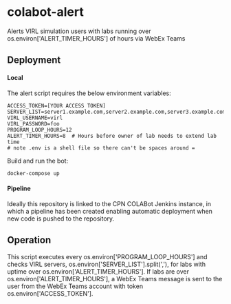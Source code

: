 # colabot-alert
Alerts VIRL simulation users with labs running over os.environ['ALERT_TIMER_HOURS'] of hours via WebEx Teams 

## Deployment
#### Local
The alert script requires the below environment variables:
```
ACCESS_TOKEN=[YOUR ACCESS TOKEN]
SERVER_LIST=server1.example.com,server2.example.com,server3.example.com
VIRL_USERNAME=virl
VIRL_PASSWORD=foo
PROGRAM_LOOP_HOURS=12
ALERT_TIMER_HOURS=8  # Hours before owner of lab needs to extend lab time
# note .env is a shell file so there can't be spaces around =
```
Build and run the bot:
```
docker-compose up
```
#### Pipeline
Ideally this repository is linked to the CPN COLABot Jenkins instance, in which a pipeline has been created enabling
automatic deployment when new code is pushed to the repository.

## Operation
This script executes every os.environ['PROGRAM_LOOP_HOURS'] and checks VIRL servers, os.environ['SERVER_LIST'].split(','),
for labs with uptime over os.environ['ALERT_TIMER_HOURS']. If labs are over os.environ['ALERT_TIMER_HOURS'], a 
WebEx Teams message is sent to the user from the WebEx Teams account with token os.environ['ACCESS_TOKEN'].